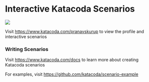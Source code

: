 # Interactive Katacoda Scenarios

[![](http://shields.katacoda.com/katacoda/pranavskurup/count.svg)](https://www.katacoda.com/pranavskurup "Get your profile on Katacoda.com")

Visit https://www.katacoda.com/pranavskurup to view the profile and interactive scenarios

### Writing Scenarios
Visit https://www.katacoda.com/docs to learn more about creating Katacoda scenarios

For examples, visit https://github.com/katacoda/scenario-example
